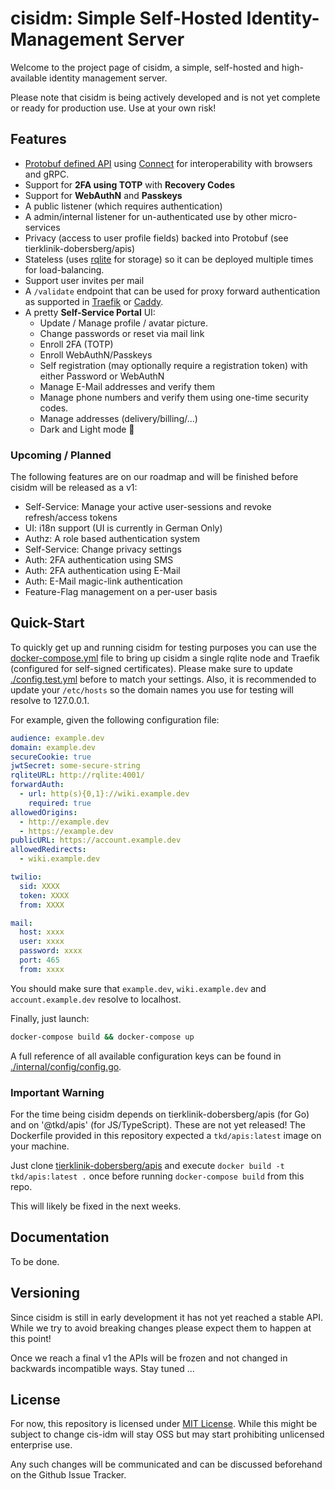 # cisidm: Simple Self-Hosted Identity-Management Server

Welcome to the project page of cisidm, a simple, self-hosted and high-available identity management server.

Please note that cisidm is being actively developed and is not yet complete or ready for production use. Use at your own risk!

## Features

- [Protobuf defined API](https://github.com/tierklinik-dobersberg/apis) using [Connect](https://buf.build/blog/connect-a-better-grpc) for interoperability with browsers and gRPC.
- Support for **2FA using TOTP** with **Recovery Codes**
- Support for **WebAuthN** and **Passkeys**
- A public listener (which requires authentication)
- A admin/internal listener for un-authenticated use by other micro-services
- Privacy (access to user profile fields) backed into Protobuf (see tierklinik-dobersberg/apis)
- Stateless (uses [rqlite](https://rqlite.io) for storage) so it can be deployed
  multiple times for load-balancing.
- Support user invites per mail
- A `/validate` endpoint that can be used for proxy forward authentication as supported in [Traefik](https://doc.traefik.io/traefik/) or [Caddy](https://caddyserver.com/docs/caddyfile/directives/forward_auth).
- A pretty **Self-Service Portal** UI:
  - Update / Manage profile / avatar picture.
  - Change passwords or reset via mail link
  - Enroll 2FA (TOTP)
  - Enroll WebAuthN/Passkeys
  - Self registration (may optionally require a registration token) with either Password or WebAuthN
  - Manage E-Mail addresses and verify them
  - Manage phone numbers and verify them using one-time security codes.
  - Manage addresses (delivery/billing/...)
  - Dark and Light mode :rocket:

### Upcoming / Planned

The following features are on our roadmap and will be finished before cisidm
will be released as a v1:

- Self-Service: Manage your active user-sessions and revoke refresh/access tokens
- UI: i18n support (UI is currently in German Only)
- Authz: A role based authentication system
- Self-Service: Change privacy settings
- Auth: 2FA authentication using SMS
- Auth: 2FA authentication using E-Mail
- Auth: E-Mail magic-link authentication
- Feature-Flag management on a per-user basis

## Quick-Start

To quickly get up and running cisidm for testing purposes you can use the [docker-compose.yml](./docker-compose.yml) file to bring up cisidm a single rqlite node and Traefik (configured for self-signed certificates). Please make sure to update [./config.test.yml](./config.test.yml) before to match your settings. Also, it is recommended to update your `/etc/hosts` so the domain names you use for testing will resolve to 127.0.0.1.

For example, given the following configuration file:

```yaml
audience: example.dev
domain: example.dev
secureCookie: true
jwtSecret: some-secure-string
rqliteURL: http://rqlite:4001/
forwardAuth:
  - url: http(s){0,1}://wiki.example.dev
    required: true
allowedOrigins: 
  - http://example.dev
  - https://example.dev
publicURL: https://account.example.dev
allowedRedirects:
  - wiki.example.dev

twilio:
  sid: XXXX
  token: XXXX
  from: XXXX

mail:
  host: xxxx
  user: xxxx
  password: xxxx
  port: 465
  from: xxxx
```

You should make sure that `example.dev`, `wiki.example.dev` and `account.example.dev` resolve to localhost.

Finally, just launch:

```bash
docker-compose build && docker-compose up
```

A full reference of all available configuration keys can be found in [./internal/config/config.go](./internal/config/config.go).

### Important Warning

For the time being cisidm depends on tierklinik-dobersberg/apis (for Go) and on '@tkd/apis' (for JS/TypeScript). These are not yet released! The Dockerfile provided in this repository expected a `tkd/apis:latest` image on your machine.

Just clone [tierklinik-dobersberg/apis](https://github.com/tierklinik-dobersberg/apis) and execute
 `docker build -t tkd/apis:latest .` once before running `docker-compose build` from this repo.

This will likely be fixed in the next weeks.

## Documentation

To be done.

## Versioning

Since cisidm is still in early development it has not yet reached a stable API. While we try to avoid breaking changes please expect them to happen at this point!

Once we reach a final v1 the APIs will be frozen and not changed in backwards incompatible ways. Stay tuned ...

## License

For now, this repository is licensed under [MIT License](./LICENSE). While this might be subject to change cis-idm will stay OSS but may start prohibiting unlicensed enterprise use.

Any such changes will be communicated and can be discussed beforehand on the Github Issue Tracker.
